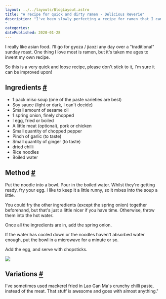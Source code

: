 ```yaml
---
layout: ../../layouts/BlogLayout.astro
title: "A recipe for quick and dirty ramen - Delicious Reverie"
description: "I've been slowly perfecting a recipe for ramen that I can quickly make at home for a quick meal. If you too like that sort of thing ... here's my hopefully simple recipe!
"
categories:
datePublished: 2020-01-28
---
```

I really like asian food. I'll go for gyoza / jiaozi any day over a "traditional" sunday roast. One thing I love most is ramen, but it's taken me ages to invent my own recipe.

So this is a very quick and loose recipe, please don't stick to it, I'm sure it can be improved upon!

## Ingredients [#](https://deliciousreverie.co.uk/posts/quick-and-dirty-ramen/#ingredients)

-   1 pack miso soup (one of the paste varieties are best)
-   Soy sauce (light or dark, I can't decide)
-   Small amount of sesame oil
-   1 spring onion, finely chopped
-   I egg, fried or boiled
-   A little meat (optional), pork or chicken
-   Small quantity of chopped pepper
-   Pinch of garlic (to taste)
-   Small quantity of ginger (to taste)
-   dried chilli
-   Rice noodles
-   Boiled water

## Method [#](https://deliciousreverie.co.uk/posts/quick-and-dirty-ramen/#method)

Put the noodle into a bowl. Pour in the boiled water. Whilst they're getting ready, fry your egg. I like to keep it a little runny, so it mixes into the soup a little.

You could fry the other ingredients (except the spring onion) together beforehand, but that's just a little nicer if you have time. Otherwise, throw them into the hot water.

Once all the ingredients are in, add the spring onion.

If the water has cooled down or the noodles haven't absorbed water enough, put the bowl in a microwave for a minute or so.

Add the egg, and serve with chopsticks.

![](https://d13mv7x44wu31f.cloudfront.net/files/8laragxge-ramen.jpg)

## Variations [#](https://deliciousreverie.co.uk/posts/quick-and-dirty-ramen/#variations)

I've sometimes used mackerel fried in Lao Gan Ma's crunchy chilli paste, instead of the meat. That stuff is awesome and goes with almost anything."